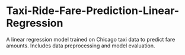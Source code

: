 # Taxi-Ride-Fare-Prediction-Linear-Regression
A linear regression model trained on Chicago taxi data to predict fare amounts. Includes data preprocessing and model evaluation.
